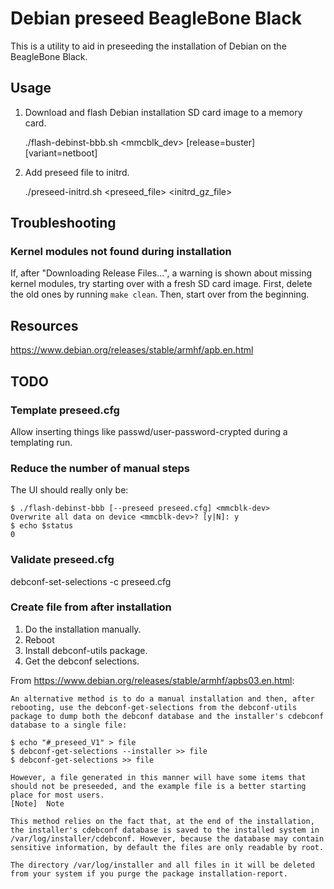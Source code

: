 # Debian preseed BeagleBone Black

This is a utility to aid in preseeding the installation of Debian on the BeagleBone Black.

## Usage

1. Download and flash Debian installation SD card image to a memory card.

    ./flash-debinst-bbb.sh <mmcblk_dev> [release=buster] [variant=netboot]

2. Add preseed file to initrd.

    ./preseed-initrd.sh <preseed_file> <initrd_gz_file>

## Troubleshooting

### Kernel modules not found during installation

If, after "Downloading Release Files...", a warning is shown about missing kernel modules, try starting over with a fresh SD card image.
First, delete the old ones by running `make clean`.
Then, start over from the beginning.

## Resources

https://www.debian.org/releases/stable/armhf/apb.en.html

## TODO

### Template preseed.cfg

Allow inserting things like passwd/user-password-crypted during a templating run.

### Reduce the number of manual steps

The UI should really only be:

    $ ./flash-debinst-bbb [--preseed preseed.cfg] <mmcblk-dev>
    Overwrite all data on device <mmcblk-dev>? [y|N]: y
    $ echo $status
    0

### Validate preseed.cfg

debconf-set-selections -c preseed.cfg


### Create file from after installation

1. Do the installation manually.
2. Reboot
3. Install debconf-utils package.
2. Get the debconf selections.

From https://www.debian.org/releases/stable/armhf/apbs03.en.html:

    An alternative method is to do a manual installation and then, after rebooting, use the debconf-get-selections from the debconf-utils package to dump both the debconf database and the installer's cdebconf database to a single file:

    $ echo "#_preseed_V1" > file
    $ debconf-get-selections --installer >> file
    $ debconf-get-selections >> file

    However, a file generated in this manner will have some items that should not be preseeded, and the example file is a better starting place for most users.
    [Note] 	Note

    This method relies on the fact that, at the end of the installation, the installer's cdebconf database is saved to the installed system in /var/log/installer/cdebconf. However, because the database may contain sensitive information, by default the files are only readable by root.

    The directory /var/log/installer and all files in it will be deleted from your system if you purge the package installation-report.
